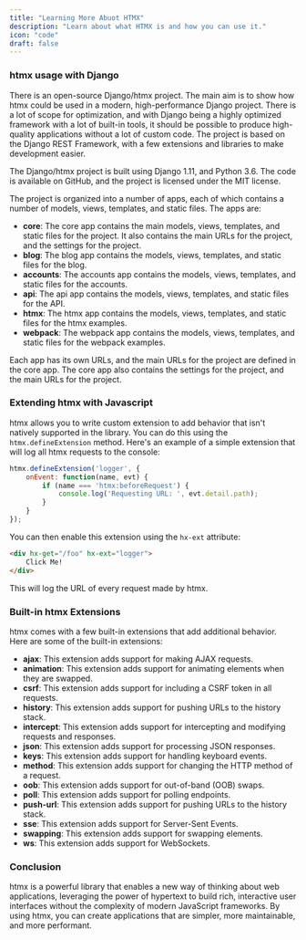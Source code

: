 ```yaml
---
title: "Learning More Abuot HTMX"
description: "Learn about what HTMX is and how you can use it."
icon: "code"
draft: false
---
```



### htmx usage with Django

There is an open-source Django/htmx project. The main aim is to show how htmx could be used in a modern, high-performance Django project. There is a lot of scope for optimization, and with Django being a highly optimized framework with a lot of built-in tools, it should be possible to produce high-quality applications without a lot of custom code. The project is based on the Django REST Framework, with a few extensions and libraries to make development easier.

The Django/htmx project is built using Django 1.11, and Python 3.6. The code is available on GitHub, and the project is licensed under the MIT license.

The project is organized into a number of apps, each of which contains a number of models, views, templates, and static files. The apps are:

- **core**: The core app contains the main models, views, templates, and static files for the project. It also contains the main URLs for the project, and the settings for the project.
- **blog**: The blog app contains the models, views, templates, and static files for the blog.
- **accounts**: The accounts app contains the models, views, templates, and static files for the accounts.
- **api**: The api app contains the models, views, templates, and static files for the API.
- **htmx**: The htmx app contains the models, views, templates, and static files for the htmx examples.
- **webpack**: The webpack app contains the models, views, templates, and static files for the webpack examples.

Each app has its own URLs, and the main URLs for the project are defined in the core app. The core app also contains the settings for the project, and the main URLs for the project.

### Extending htmx with Javascript

htmx allows you to write custom extension to add behavior that isn't natively supported in the library. You can do this using the `htmx.defineExtension` method. Here's an example of a simple extension that will log all htmx requests to the console:

```js
htmx.defineExtension('logger', {
    onEvent: function(name, evt) {
        if (name === 'htmx:beforeRequest') {
            console.log('Requesting URL: ', evt.detail.path);
        }
    }
});
```

You can then enable this extension using the `hx-ext` attribute:

```html
<div hx-get="/foo" hx-ext="logger">
    Click Me!
</div>
```

This will log the URL of every request made by htmx.

### Built-in htmx Extensions

htmx comes with a few built-in extensions that add additional behavior. Here are some of the built-in extensions:

- **ajax**: This extension adds support for making AJAX requests.
- **animation**: This extension adds support for animating elements when they are swapped.
- **csrf**: This extension adds support for including a CSRF token in all requests.
- **history**: This extension adds support for pushing URLs to the history stack.
- **intercept**: This extension adds support for intercepting and modifying requests and responses.
- **json**: This extension adds support for processing JSON responses.
- **keys**: This extension adds support for handling keyboard events.
- **method**: This extension adds support for changing the HTTP method of a request.
- **oob**: This extension adds support for out-of-band (OOB) swaps.
- **poll**: This extension adds support for polling endpoints.
- **push-url**: This extension adds support for pushing URLs to the history stack.
- **sse**: This extension adds support for Server-Sent Events.
- **swapping**: This extension adds support for swapping elements.
- **ws**: This extension adds support for WebSockets.

### Conclusion

htmx is a powerful library that enables a new way of thinking about web applications, leveraging the power of hypertext to build rich, interactive user interfaces without the complexity of modern JavaScript frameworks. By using htmx, you can create applications that are simpler, more maintainable, and more performant.
